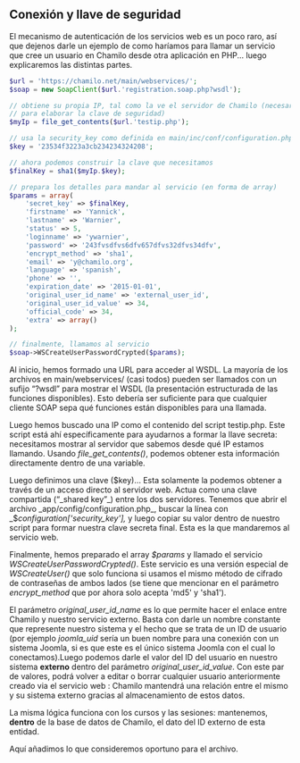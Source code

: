 ## Conexión y llave de seguridad

El mecanismo de autenticación de los servicios web es un poco raro, así que dejenos darle un ejemplo de como haríamos para llamar un servicio que cree un usuario en Chamilo desde otra aplicación en PHP... luego explicaremos las distintas partes.

```php
$url = 'https://chamilo.net/main/webservices/';
$soap = new SoapClient($url.'registration.soap.php?wsdl');

// obtiene su propia IP, tal como la ve el servidor de Chamilo (necesaria
// para elaborar la clave de seguridad)
$myIp = file_get_contents($url.'testip.php');

// usa la security_key como definida en main/inc/conf/configuration.php
$key = '23534f3223a3cb234234324208';

// ahora podemos construir la clave que necesitamos
$finalKey = sha1($myIp.$key);

// prepara los detalles para mandar al servicio (en forma de array)
$params = array(
    'secret_key' => $finalKey,
    'firstname' => 'Yannick',
    'lastname' => 'Warnier',
    'status' => 5,
    'loginname' => 'ywarnier',
    'password' => '243fvsdfvs6dfv657dfvs32dfvs34dfv',
    'encrypt_method' => 'sha1',
    'email' => 'y@chamilo.org',
    'language' => 'spanish',
    'phone' => '',
    'expiration_date' => '2015-01-01',
    'original_user_id_name' => 'external_user_id',
    'original_user_id_value' => 34, 
    'official_code' => 34, 
    'extra' => array()
);

// finalmente, llamamos al servicio
$soap->WSCreateUserPasswordCrypted($params);
```

Al inicio, hemos formado una URL para acceder al WSDL. La mayoría de los archivos
en main/webservices/ (casi todos) pueden ser llamados con un sufijo “?wsdl” para 
mostrar el WSDL (la presentación estructurada de las funciones disponibles). Esto 
debería ser suficiente para que cualquier cliente SOAP sepa qué funciones están 
disponibles para una llamada.

Luego hemos buscado una IP como el contenido del script testip.php. Este script está ahí específicamente para ayudarnos a formar la llave secreta: necesitamos mostrar al servidor que sabemos desde qué IP estamos llamando. Usando _file_get_contents()_, podemos obtener esta información directamente dentro de una variable.

Luego definimos una clave ($key)… Esta solamente la podemos obtener a través de un acceso directo al servidor web. Actua como una clave compartida (“_shared key”_) entre los dos servidores. Tenemos que abrir el archivo _app/config/configuration.php_, buscar la línea con _$_configuration['security_key'],_ y luego copiar su valor dentro de nuestro script para formar nuestra clave secreta final. Esta es la que mandaremos al servicio web.

Finalmente, hemos preparado el array _$params_ y llamado el servicio _WSCreateUserPasswordCrypted()_. Este servicio es una versión especial de _WSCreateUser()_ que solo funciona si usamos el mismo método de cifrado de contraseñas de ambos lados (se tiene que mencionar en el parámetro _encrypt_method_ que por ahora solo acepta 'md5' y 'sha1').

El parámetro _original_user_id_name_ es lo que permite hacer el enlace entre Chamilo y nuestro servicio externo. Basta con darle un nombre constante que represente nuestro sistema y el hecho que se trata de un ID de usuario (por ejemplo _joomla_uid_ sería un buen nombre para una conexión con un sistema Joomla, si es que este es el único sistema Joomla con el cual lo conectamos).Luego podemos darle el valor del ID del usuario en nuestro sistema **externo** dentro del parámetro _original_user_id_value_. Con este par de valores, podrá volver a editar o borrar cualquier usuario anteriormente creado via el servicio web : Chamilo mantendrá una relación entre el mismo y su sistema externo gracias al almacenamiento de estos datos.

La misma lógica funciona con los cursos y las sesiones: mantenemos, **dentro** de la base de datos de Chamilo, el dato del ID externo de esta entidad.

Aquí añadimos lo que consideremos oportuno para el archivo.
